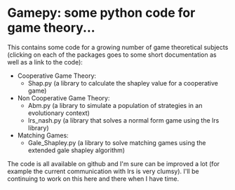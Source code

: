 # Gamepy: some python code for game theory...

This contains some code for a growing number of game theoretical subjects (clicking on each of the packages goes to some short documentation as well as a link to the code):

- Cooperative Game Theory:
    - Shap.py (a library to calculate the shapley value for a cooperative game)
- Non Cooperative Game Theory:
    - Abm.py (a library to simulate a population of strategies in an evolutionary context)
    - lrs_nash.py (a library that solves a normal form game using the lrs library)
- Matching Games:
    - Gale_Shapley.py (a library to solve matching games using the extended gale shapley algorithm)

The code is all available on github and I'm sure can be improved a lot (for example the current communication with lrs is very clumsy). I'll be continuing to work on this here and there when I have time.
